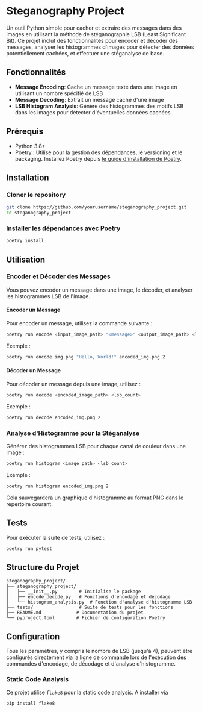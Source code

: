 # Steganography Project

Un outil Python simple pour cacher et extraire des messages dans des images en utilisant la méthode de stéganographie LSB (Least Significant Bit). Ce projet inclut des fonctionnalités pour encoder et décoder des messages, analyser les histogrammes d'images pour détecter des données potentiellement cachées, et effectuer une stéganalyse de base.

## Fonctionnalités

- **Message Encoding**: Cache un message texte dans une image en utilisant un nombre spécifié de LSB
- **Message Decoding**: Extrait un message caché d'une image
- **LSB Histogram Analysis**: Génère des histogrammes des motifs LSB dans les images pour détecter d'éventuelles données cachées

## Prérequis

- Python 3.8+
- Poetry : Utilisé pour la gestion des dépendances, le versioning et le packaging. Installez Poetry depuis [le guide d'installation de Poetry](https://python-poetry.org/docs/#installation).

## Installation

### Cloner le repository

```bash
git clone https://github.com/yourusername/steganography_project.git
cd steganography_project
```

### Installer les dépendances avec Poetry

```bash
poetry install
```

## Utilisation

### Encoder et Décoder des Messages

Vous pouvez encoder un message dans une image, le décoder, et analyser les histogrammes LSB de l'image.

#### Encoder un Message

Pour encoder un message, utilisez la commande suivante :

```bash
poetry run encode <input_image_path> "<message>" <output_image_path> <lsb_count>
```

Exemple :
```bash
poetry run encode img.png "Hello, World!" encoded_img.png 2
```

#### Décoder un Message

Pour décoder un message depuis une image, utilisez :

```bash
poetry run decode <encoded_image_path> <lsb_count>
```

Exemple :
```bash
poetry run decode encoded_img.png 2
```

### Analyse d'Histogramme pour la Stéganalyse

Générez des histogrammes LSB pour chaque canal de couleur dans une image :

```bash
poetry run histogram <image_path> <lsb_count>
```

Exemple :
```bash
poetry run histogram encoded_img.png 2
```

Cela sauvegardera un graphique d'histogramme au format PNG dans le répertoire courant.

## Tests

Pour exécuter la suite de tests, utilisez :

```bash
poetry run pytest
```

## Structure du Projet

```
steganography_project/
├── steganography_project/
│   ├── __init__.py        # Initialise le package
│   ├── encode_decode.py   # Fonctions d'encodage et décodage
│   └── histogram_analysis.py  # Fonction d'analyse d'histogramme LSB
├── tests/                 # Suite de tests pour les fonctions
├── README.md             # Documentation du projet
└── pyproject.toml        # Fichier de configuration Poetry
```

## Configuration

Tous les paramètres, y compris le nombre de LSB (jusqu'à 4), peuvent être configurés directement via la ligne de commande lors de l'exécution des commandes d'encodage, de décodage et d'analyse d'histogramme.

### Static Code Analysis
Ce projet utilise `flake8` pour la static code analysis. A installer via 
```bash
pip install flake8

